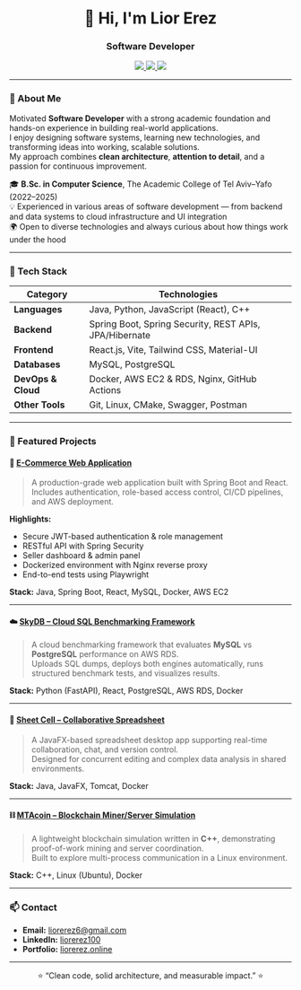 <h1 align="center">👋 Hi, I'm Lior Erez</h1>
<h3 align="center">Software Developer</h3>

<p align="center">
  <a href="https://www.linkedin.com/in/liorerez100" target="_blank">
    <img src="https://img.shields.io/badge/LinkedIn-0A66C2?style=for-the-badge&logo=linkedin&logoColor=white"/>
  </a>
  <a href="mailto:liorerez6@gmail.com">
    <img src="https://img.shields.io/badge/Email-Contact_Me!-D14836?style=for-the-badge&logo=gmail&logoColor=white"/>
  </a>
  <a href="https://liorerez.online" target="_blank">
    <img src="https://img.shields.io/badge/Portfolio-Visit_My_Site-1F2937?style=for-the-badge&logo=google-chrome&logoColor=white"/>
  </a>
</p>

---

### 🧭 About Me
Motivated **Software Developer** with a strong academic foundation and hands-on experience in building real-world applications.  
I enjoy designing software systems, learning new technologies, and transforming ideas into working, scalable solutions.  
My approach combines **clean architecture**, **attention to detail**, and a passion for continuous improvement.

🎓 **B.Sc. in Computer Science**, The Academic College of Tel Aviv–Yafo (2022–2025)  
💡 Experienced in various areas of software development — from backend and data systems to cloud infrastructure and UI integration  
🌍 Open to diverse technologies and always curious about how things work under the hood

---

### 🧰 Tech Stack

| Category | Technologies |
|-----------|---------------|
| **Languages** | Java, Python, JavaScript (React), C++ |
| **Backend** | Spring Boot, Spring Security, REST APIs, JPA/Hibernate |
| **Frontend** | React.js, Vite, Tailwind CSS, Material-UI |
| **Databases** | MySQL, PostgreSQL |
| **DevOps & Cloud** | Docker, AWS EC2 & RDS, Nginx, GitHub Actions |
| **Other Tools** | Git, Linux, CMake, Swagger, Postman |

---

### 🚀 Featured Projects

#### 🛒 [E-Commerce Web Application](https://github.com/liorerez7/sb-ecom)
> A production-grade web application built with Spring Boot and React.  
> Includes authentication, role-based access control, CI/CD pipelines, and AWS deployment.

**Highlights:**
- Secure JWT-based authentication & role management  
- RESTful API with Spring Security  
- Seller dashboard & admin panel  
- Dockerized environment with Nginx reverse proxy  
- End-to-end tests using Playwright  

**Stack:** Java, Spring Boot, React, MySQL, Docker, AWS EC2

---

#### ☁️ [SkyDB – Cloud SQL Benchmarking Framework](https://github.com/liorerez7/sky-db)
> A cloud benchmarking framework that evaluates **MySQL** vs **PostgreSQL** performance on AWS RDS.  
> Uploads SQL dumps, deploys both engines automatically, runs structured benchmark tests, and visualizes results.

**Stack:** Python (FastAPI), React, PostgreSQL, AWS RDS, Docker

---

#### 🧮 [Sheet Cell – Collaborative Spreadsheet](https://github.com/liorerez7/SheetCell)
> A JavaFX-based spreadsheet desktop app supporting real-time collaboration, chat, and version control.  
> Designed for concurrent editing and complex data analysis in shared environments.

**Stack:** Java, JavaFX, Tomcat, Docker

---

#### ⛓️ [MTAcoin – Blockchain Miner/Server Simulation](https://github.com/liorerez7/MTAcoin)
> A lightweight blockchain simulation written in **C++**, demonstrating proof-of-work mining and server coordination.  
> Built to explore multi-process communication in a Linux environment.

**Stack:** C++, Linux (Ubuntu), Docker

---

### 📫 Contact
- **Email:** [liorerez6@gmail.com](mailto:liorerez6@gmail.com)  
- **LinkedIn:** [liorerez100](https://www.linkedin.com/in/liorerez100)  
- **Portfolio:** [liorerez.online](https://liorerez.online)

---

<p align="center">⭐ “Clean code, solid architecture, and measurable impact.” ⭐</p>
